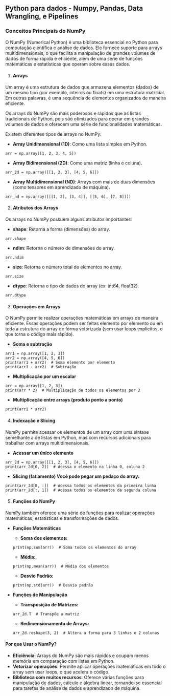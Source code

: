 ## Python para dados - **Numpy, Pandas, Data Wrangling, e Pipelines**

### Conceitos Principais do NumPy

O NumPy (Numerical Python) é uma biblioteca essencial no Python para computação científica e análise de dados. Ele fornece suporte para arrays multidimensionais, o que facilita a manipulação de grandes volumes de dados de forma rápida e eficiente, além de uma série de funções matemáticas e estatísticas que operam sobre esses dados.

1. #### **Arrays**
Um array é uma estrutura de dados que armazena elementos (dados) de um mesmo tipo (por exemplo, inteiros ou floats) em uma estrutura matricial. Em outras palavras, é uma sequência de elementos organizados de maneira eficiente.

Os arrays do NumPy são mais poderosos e rápidos que as listas tradicionais do Python, pois são otimizados para operar em grandes volumes de dados e oferecem uma série de funcionalidades matemáticas.

Existem diferentes tipos de arrays no NumPy:
* **Array Unidimensional (1D)**: Como uma lista simples em Python.

`arr = np.array([1, 2, 3, 4, 5])`

* **Array Bidimensional (2D)**: Como uma matriz (linha e coluna).

`arr_2d = np.array([[1, 2, 3], [4, 5, 6]])`

* **Array Multidimensional (ND)**: Arrays com mais de duas dimensões (como tensores em aprendizado de máquina).

`arr_nd = np.array([[[1, 2], [3, 4]], [[5, 6], [7, 8]]])`



2. #### **Atributos dos Arrays**
Os arrays no NumPy possuem alguns atributos importantes:

* **shape**: Retorna a forma (dimensões) do array.

`arr.shape`

* **ndim**: Retorna o número de dimensões do array.

`arr.ndim`

* **size**: Retorna o número total de elementos no array.

`arr.size`

* **dtype**: Retorna o tipo de dados do array (ex: int64, float32).

`arr.dtype`



3. #### **Operações em Arrays**
O NumPy permite realizar operações matemáticas em arrays de maneira eficiente. Essas operações podem ser feitas elemento por elemento ou em toda a estrutura do array de forma vetorizada (sem usar loops explicitos, o que torna o código mais rápido).

* **Soma e subtração**

```
arr1 = np.array([1, 2, 3])
arr2 = np.array([4, 5, 6])
print(arr1 + arr2)  # Soma elemento por elemento
print(arr1 - arr2)  # Subtração
```

* **Multiplicação por um escalar**

```
arr = np.array([1, 2, 3])
print(arr * 2)  # Multiplicação de todos os elementos por 2
```

* **Multiplicação entre arrays (produto ponto a ponto)**

`print(arr1 * arr2)`


4. #### **Indexação e Slicing**
NumPy permite acessar os elementos de um array com uma sintaxe semelhante à de listas em Python, mas com recursos adicionais para trabalhar com arrays multidimensionais.

* **Acessar um único elemento**

```
arr_2d = np.array([[1, 2, 3], [4, 5, 6]])
print(arr_2d[0, 2])  # Acessa o elemento na linha 0, coluna 2
```

* **Slicing (fatiamento) Você pode pegar um pedaço do array:**

```
print(arr_2d[0, :])  # Acessa todos os elementos da primeira linha
print(arr_2d[:, 1])  # Acessa todos os elementos da segunda coluna
```



5. #### **Funções do NumPy**
NumPy também oferece uma série de funções para realizar operações matemáticas, estatísticas e transformações de dados.

* **Funções Matemáticas**
    * **Soma dos elementos:**
    
    `print(np.sum(arr))  # Soma todos os elementos do array`

    * **Média:**
    
    `print(np.mean(arr))  # Média dos elementos`

    * **Desvio Padrão:**
    
    `print(np.std(arr))  # Desvio padrão`

* **Funções de Manipulação**
    * **Transposição de Matrizes:**
    
    `arr_2d.T  # Transpõe a matriz`

    * **Redimensionamento de Arrays:**
    
    `arr_2d.reshape(3, 2)  # Altera a forma para 3 linhas e 2 colunas`


#### **Por que Usar o NumPy?**
* **Eficiência**: Arrays do NumPy são mais rápidos e ocupam menos memória em comparação com listas em Python.
* **Vetorizar operações**: Permite aplicar operações matemáticas em todo o array sem usar loops, o que acelera o código.
* **Biblioteca com muitos recursos**: Oferece várias funções para manipulação de dados, cálculo e álgebra linear, tornando-se essencial para tarefas de análise de dados e aprendizado de máquina.
